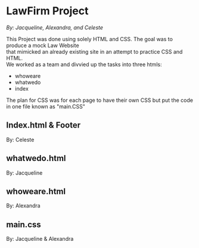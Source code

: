 # LawFirm Project
_By: Jacqueline, Alexandra, and Celeste_

This Project was done using solely HTML and CSS.  The goal was to produce a mock Law Website</br> 
that mimicked an already existing site in an attempt to practice CSS and HTML. </br>
We worked as a team and divvied up the tasks into three htmls:</br>

* whoweare
* whatwedo
* index

The plan for CSS was for each page to have their own CSS but put the code in one file known as "main.CSS"

## Index.html & Footer
By: Celeste

## whatwedo.html
By: Jacqueline

## whoweare.html
By: Alexandra

## main.css
<p>By: Jacqueline & Alexandra
